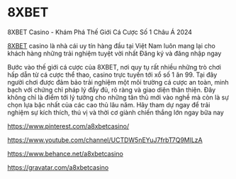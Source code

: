 # 8XBET

8XBET Casino - Khám Phá Thế Giới Cá Cược Số 1 Châu Á 2024

[8XBET](https://18xbet.org/) casino là nhà cái uy tín hàng đầu tại Việt Nam luôn mang lại cho khách hàng những trải nghiệm tuyệt vời nhất Đăng ký và đăng nhập ngay

Bước vào thế giới cá cược của 8XBET, nơi quy tụ rất nhiều những trò chơi hấp dẫn từ cá cược thể thao, casino trực tuyến tới xổ số 1 ăn 99. Tại đây người chơi được đảm bảo trải nghiệm một môi trường cá cược an toàn, minh bạch với chứng chỉ pháp lý đầy đủ, rõ ràng và giao diện thân thiện. Đây không chỉ là điểm tới lý tưởng cho những tân thủ mới vào nghề mà còn là sự chọn lựa bậc nhất của các cao thủ lâu năm. Hãy tham dự ngay để trải nghiệm sự kích thích, thú vị và thời cơ giành chiến thắng lớn ngay bữa nay

https://www.pinterest.com/a8xbetcasino/

https://www.youtube.com/channel/UCTDW5nEYuJ7frbT7Q9MlLzA

https://www.behance.net/a8xbetcasino

https://gravatar.com/a8xbetcasino
